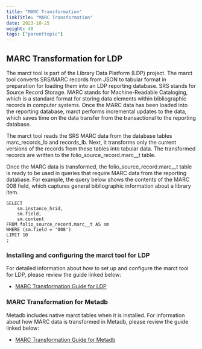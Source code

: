 ```yaml
---
title: "MARC Transformation"
linkTitle: "MARC Transformation"
date: 2023-10-25
weight: 40
tags: ["parenttopic"]
---
```


## MARC Transformation for LDP 

The marct tool is part of the Library Data Platform (LDP) project. The marct tool converts SRS/MARC records from JSON to tabular format in preparation for loading them into an LDP reporting database. SRS stands for Source Record Storage. MARC stands for Machine-Readable Cataloging, which is a standard format for storing data elements within bibliographic records in computer systems. Once the MARC data has been loaded into the reporting database, marct performs incremental updates to the data, which saves time on the data transfer from the transactional to the reporting database.

The marct tool reads the SRS MARC data from the database tables marc_records_lb and records_lb. Next, it transforms only the current versions of the records from these tables into tabular data. The transformed records are written to the folio_source_record.marc__t table.

Once the MARC data is transformed, the folio_source_record.marc__t table is ready to be used in queries that require MARC data from the reporting database. For example, the query below shows the contents of the MARC 008 field, which captures general bibliographic information about a library item.

```
SELECT
	sm.instance_hrid,
	sm.field,
	sm.content
FROM folio_source_record.marc__t AS sm
WHERE (sm.field = '008')	 
LIMIT 10
;
```

### Installing and configuring the marct tool for LDP

For detailed information about how to set up and configure the marct tool for LDP, please review the guide linked below:

* [MARC Transformation Guide for LDP](https://metadb.dev/doc/#_marc_transform_for_ldp)


### MARC Transformation for Metadb

Metadb includes native marct tables when it is installed. For information about how MARC data is transformed in Metadb, please review the guide linked below:

* [MARC Transformation Guide for Metadb](https://d1f3dtrg62pav.cloudfront.net/doc/#_marc_transform)


